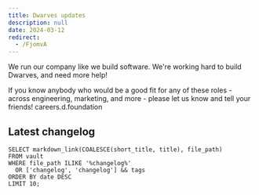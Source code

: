 ```yaml
---
title: Dwarves updates
description: null
date: 2024-03-12
redirect:
  - /FjomvA
---
```


We run our company like we build software.
We're working hard to build Dwarves, and need more help!

If you know anybody who would be a good fit for any of these roles - across engineering, marketing, and more - please let us know and tell your friends!
careers.d.foundation

## Latest changelog

```dsql-list
SELECT markdown_link(COALESCE(short_title, title), file_path)
FROM vault
WHERE file_path ILIKE '%changelog%'
  OR ['changelog', 'changelog'] && tags
ORDER BY date DESC
LIMIT 10;
```
